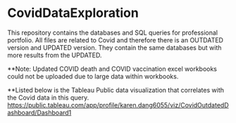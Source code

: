 # CovidDataExploration

This repository contains the databases and SQL queries for professional portfolio. All files are related to Covid and therefore there is an OUTDATED version and UPDATED
version. They contain the same databases but with more results from the UPDATED.

**Note:
Updated COVID death and COVID vaccination excel workbooks could not be uploaded due to large data within workbooks.

**Listed below is the Tableau Public data visualization that correlates with the Covid data in this query. https://public.tableau.com/app/profile/karen.dang6055/viz/CovidOutdatedDashboard/Dashboard1
